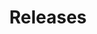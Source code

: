 ---
layout: full
title: Releases
type: collection
lead_text: Une intro du tonnerre
permalink: /releases
---
